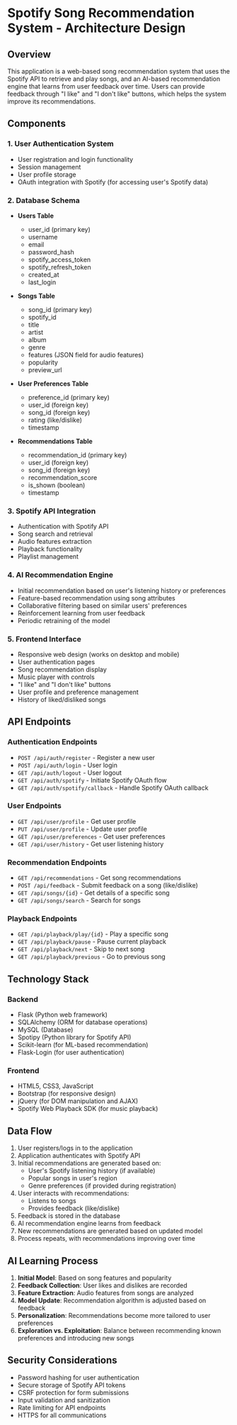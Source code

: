 # Spotify Song Recommendation System - Architecture Design

## Overview
This application is a web-based song recommendation system that uses the Spotify API to retrieve and play songs, and an AI-based recommendation engine that learns from user feedback over time. Users can provide feedback through "I like" and "I don't like" buttons, which helps the system improve its recommendations.

## Components

### 1. User Authentication System
- User registration and login functionality
- Session management
- User profile storage
- OAuth integration with Spotify (for accessing user's Spotify data)

### 2. Database Schema
- **Users Table**
  - user_id (primary key)
  - username
  - email
  - password_hash
  - spotify_access_token
  - spotify_refresh_token
  - created_at
  - last_login

- **Songs Table**
  - song_id (primary key)
  - spotify_id
  - title
  - artist
  - album
  - genre
  - features (JSON field for audio features)
  - popularity
  - preview_url

- **User Preferences Table**
  - preference_id (primary key)
  - user_id (foreign key)
  - song_id (foreign key)
  - rating (like/dislike)
  - timestamp

- **Recommendations Table**
  - recommendation_id (primary key)
  - user_id (foreign key)
  - song_id (foreign key)
  - recommendation_score
  - is_shown (boolean)
  - timestamp

### 3. Spotify API Integration
- Authentication with Spotify API
- Song search and retrieval
- Audio features extraction
- Playback functionality
- Playlist management

### 4. AI Recommendation Engine
- Initial recommendation based on user's listening history or preferences
- Feature-based recommendation using song attributes
- Collaborative filtering based on similar users' preferences
- Reinforcement learning from user feedback
- Periodic retraining of the model

### 5. Frontend Interface
- Responsive web design (works on desktop and mobile)
- User authentication pages
- Song recommendation display
- Music player with controls
- "I like" and "I don't like" buttons
- User profile and preference management
- History of liked/disliked songs

## API Endpoints

### Authentication Endpoints
- `POST /api/auth/register` - Register a new user
- `POST /api/auth/login` - User login
- `GET /api/auth/logout` - User logout
- `GET /api/auth/spotify` - Initiate Spotify OAuth flow
- `GET /api/auth/spotify/callback` - Handle Spotify OAuth callback

### User Endpoints
- `GET /api/user/profile` - Get user profile
- `PUT /api/user/profile` - Update user profile
- `GET /api/user/preferences` - Get user preferences
- `GET /api/user/history` - Get user listening history

### Recommendation Endpoints
- `GET /api/recommendations` - Get song recommendations
- `POST /api/feedback` - Submit feedback on a song (like/dislike)
- `GET /api/songs/{id}` - Get details of a specific song
- `GET /api/songs/search` - Search for songs

### Playback Endpoints
- `GET /api/playback/play/{id}` - Play a specific song
- `GET /api/playback/pause` - Pause current playback
- `GET /api/playback/next` - Skip to next song
- `GET /api/playback/previous` - Go to previous song

## Technology Stack

### Backend
- Flask (Python web framework)
- SQLAlchemy (ORM for database operations)
- MySQL (Database)
- Spotipy (Python library for Spotify API)
- Scikit-learn (for ML-based recommendation)
- Flask-Login (for user authentication)

### Frontend
- HTML5, CSS3, JavaScript
- Bootstrap (for responsive design)
- jQuery (for DOM manipulation and AJAX)
- Spotify Web Playback SDK (for music playback)

## Data Flow

1. User registers/logs in to the application
2. Application authenticates with Spotify API
3. Initial recommendations are generated based on:
   - User's Spotify listening history (if available)
   - Popular songs in user's region
   - Genre preferences (if provided during registration)
4. User interacts with recommendations:
   - Listens to songs
   - Provides feedback (like/dislike)
5. Feedback is stored in the database
6. AI recommendation engine learns from feedback
7. New recommendations are generated based on updated model
8. Process repeats, with recommendations improving over time

## AI Learning Process

1. **Initial Model**: Based on song features and popularity
2. **Feedback Collection**: User likes and dislikes are recorded
3. **Feature Extraction**: Audio features from songs are analyzed
4. **Model Update**: Recommendation algorithm is adjusted based on feedback
5. **Personalization**: Recommendations become more tailored to user preferences
6. **Exploration vs. Exploitation**: Balance between recommending known preferences and introducing new songs

## Security Considerations

- Password hashing for user authentication
- Secure storage of Spotify API tokens
- CSRF protection for form submissions
- Input validation and sanitization
- Rate limiting for API endpoints
- HTTPS for all communications
